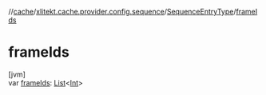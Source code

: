 //[cache](../../../index.md)/[xlitekt.cache.provider.config.sequence](../index.md)/[SequenceEntryType](index.md)/[frameIds](frame-ids.md)

# frameIds

[jvm]\
var [frameIds](frame-ids.md): [List](https://kotlinlang.org/api/latest/jvm/stdlib/kotlin.collections/-list/index.html)&lt;[Int](https://kotlinlang.org/api/latest/jvm/stdlib/kotlin/-int/index.html)&gt;
